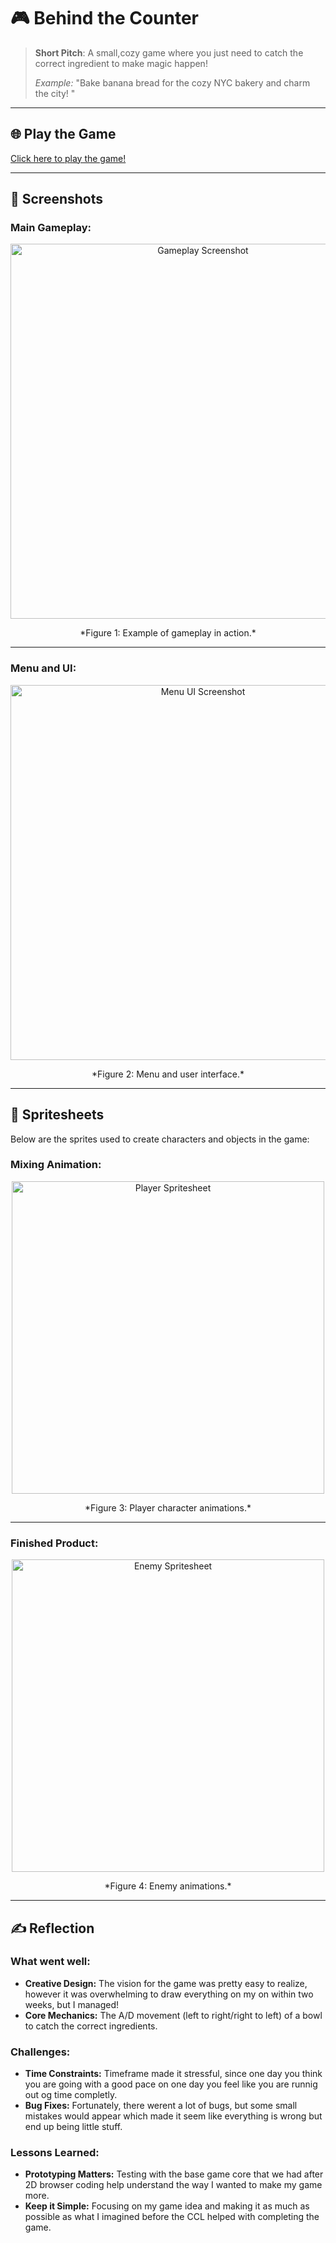 # 🎮 **Behind the Counter** 

> **Short Pitch**: A small,cozy game where you just need to catch the correct ingredient to make magic happen!
> 
> *Example:* "Bake banana bread for the cozy NYC bakery and charm the city! "

---

## 🌐 **Play the Game**
[Click here to play the game!](https://your-github-username.github.io/repository-name)

---

## 📸 **Screenshots**

### Main Gameplay:
<div style="text-align: center;">
  <img src="../main/game_area.png" alt="Gameplay Screenshot" width="600">
  <p>*Figure 1: Example of gameplay in action.*</p>
</div>

---

### Menu and UI:
<div style="text-align: center;">
  <img src="../main/front_page.png" alt="Menu UI Screenshot" width="600">
  <p>*Figure 2: Menu and user interface.*</p>
</div>

---

## 🎨 **Spritesheets**
Below are the sprites used to create characters and objects in the game:

### Mixing Animation:
<div style="text-align: center;">
  <img src="../main/mixing_animation.png" alt="Player Spritesheet" width="500">
  <p>*Figure 3: Player character animations.*</p>
</div>

---

### Finished Product:
<div style="text-align: center;">
  <img src="../main/last_animation.png" alt="Enemy Spritesheet" width="500">
  <p>*Figure 4: Enemy animations.*</p>
</div>

---

## ✍️ **Reflection**

### What went well:
- **Creative Design:** The vision for the game was pretty easy to realize, however it was overwhelming to draw everything on my on within two weeks, but I managed!
- **Core Mechanics:** The A/D movement (left to right/right to left) of a bowl to catch the correct ingredients. 

### Challenges:
- **Time Constraints:** Timeframe made it stressful, since one day you think you are going with a good pace on one day you feel like you are runnig out og time completly. 
- **Bug Fixes:** Fortunately, there werent a lot of bugs, but some small mistakes would appear which made it seem like everything is wrong but end up being little stuff.

### Lessons Learned:
- **Prototyping Matters:** Testing with the base game core that we had after 2D browser coding help understand the way I wanted to make my game more.
- **Keep it Simple:** Focusing on my game idea and making it as much as possible as what I imagined before the CCL helped with completing the game.
